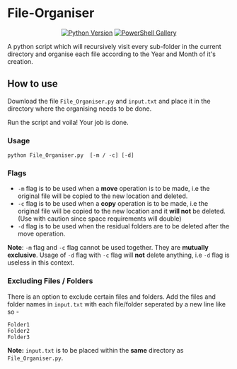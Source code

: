 # File-Organiser 

<p align="center">
<a href="https://www.python.org/"><img alt="Python Version"src = "https://img.shields.io/pypi/pyversions/ansicolortags.svg" ></a> <a href = "https://www.linux.org/">
<img alt="PowerShell Gallery" src="https://img.shields.io/powershellgallery/p/Az?color=blue&logo=linux&logoColor=white"> </a>
</p>

A python script which will recursively visit every sub-folder in the current directory and organise each file according to the Year and Month of it's creation.

## How to use
Download the file `File_Organiser.py` and `input.txt` and place it in the directory where the organising needs to be done.

Run the script and voila! Your job is done.

### Usage 
```
python File_Organiser.py  [-m / -c] [-d]
```
### Flags
- `-m` flag is to be used when a __move__ operation is to be made, i.e the original file will be copied to the new location and deleted.
- `-c` flag is to be used when a __copy__ operation is to be made, i.e the original file will be copied to the new location and it __will not__ be deleted. (Use with caution since space requirements will double)
- `-d` flag is to be used when the residual folders are to be deleted after the move operation.

__Note__: `-m` flag and `-c` flag cannot be used together. They are __mutually exclusive__. Usage of `-d` flag with `-c` flag will __not__ delete anything, i.e `-d` flag is useless in this context.

### Excluding Files / Folders

There is an option to exclude certain files and folders. Add the files and folder names in `input.txt` with each file/folder seperated by a new line like so -

```
Folder1
Folder2
Folder3
```
__Note:__ `input.txt` is to be placed within the __same__ directory as `File_Organiser.py`.
